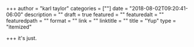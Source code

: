 +++
author = "karl taylor"
categories = [""]
date = "2018-08-02T09:20:41-06:00"
description = ""
draft = true
featured = ""
featuredalt = ""
featuredpath = ""
format = ""
link = ""
linktitle = ""
title = "Yup"
type = "itemized"

+++
it's just. 